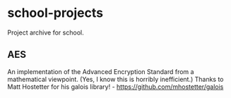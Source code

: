 # school-projects
Project archive for school.

## AES
An implementation of the Advanced Encryption Standard from a mathematical viewpoint. (Yes, I know this is horribly inefficient.)
Thanks to Matt Hostetter for his galois library! - https://github.com/mhostetter/galois
